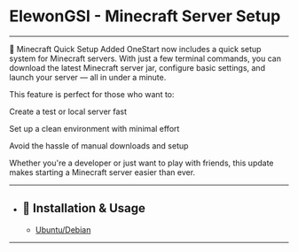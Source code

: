 # ElewonGSI - Minecraft Server Setup
---

🧱 Minecraft Quick Setup Added
OneStart now includes a quick setup system for Minecraft servers. With just a few terminal commands, you can download the latest Minecraft server jar, configure basic settings, and launch your server — all in under a minute.

This feature is perfect for those who want to:

Create a test or local server fast

Set up a clean environment with minimal effort

Avoid the hassle of manual downloads and setup

Whether you're a developer or just want to play with friends, this update makes starting a Minecraft server easier than ever.

---

* ## 🚀 Installation & Usage
    - [Ubuntu/Debian](https://github.com/Viexsa/ElewonGSI/tree/main/game-servers/Minecraft/installations/Ubuntu)

---
